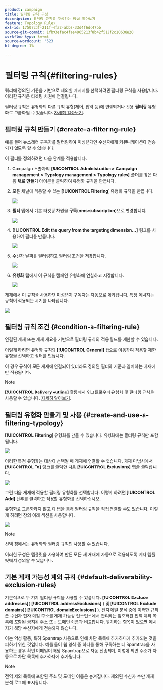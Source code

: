 ```yaml
---
product: campaign
title: 필터링 규칙 구성
description: 필터링 규칙을 구성하는 방법 알아보기
feature: Typology Rules
exl-id: 17507cdf-211f-4fa2-abb9-33d4f6dc47bb
source-git-commit: 1fb93efac4fee4965213f8b42f518f2c10638e20
workflow-type: tm+mt
source-wordcount: '523'
ht-degree: 1%

---
```


# 필터링 규칙{#filtering-rules}

쿼리에 정의된 기준을 기반으로 제외할 메시지를 선택하려면 필터링 규칙을 사용합니다. 이러한 규칙은 타겟팅 차원에 연결됩니다.

필터링 규칙은 유형화의 다른 규칙 유형(제어, 압력 등)에 연결되거나 전용 **필터링** 유형화로 그룹화될 수 있습니다. [자세히 알아보기](#create-and-use-a-filtering-typology).

## 필터링 규칙 만들기 {#create-a-filtering-rule}

예를 들어 뉴스레터 구독자를 필터링하여 미성년자인 수신자에게 커뮤니케이션이 전송되지 않도록 할 수 있습니다.

이 필터를 정의하려면 다음 단계를 적용합니다.

1. Campaign 노출자의 **[!UICONTROL Administration > Campaign management > Typology management > Typology rules]** 폴더를 찾은 다음 **새로 만들기** 아이콘을 클릭하여 유형화 규칙을 만듭니다.
1. 모든 채널에 적용할 수 있는 **[!UICONTROL Filtering]** 유형화 규칙을 만듭니다.

   ![](assets/campaign_opt_create_filter_01.png)

1. **필터** 탭에서 기본 타겟팅 차원을 **구독**(**nms:subscription**)으로 변경합니다.

   ![](assets/campaign_opt_create_filter_02.png)

1. **[!UICONTROL Edit the query from the targeting dimension...]** 링크를 사용하여 필터를 만듭니다.

   ![](assets/campaign_opt_create_filter_03.png)

1. 수신자 날짜를 필터링하고 필터링 조건을 저장합니다.

   ![](assets/campaign_opt_create_filter_03b.png)

1. **유형화** 탭에서 이 규칙을 캠페인 유형화에 연결하고 저장합니다.

   ![](assets/campaign_opt_create_filter_04.png)

게재에서 이 규칙을 사용하면 미성년자 구독자는 자동으로 제외됩니다. 특정 메시지는 규칙이 적용되는 시기를 나타냅니다.

![](assets/campaign_opt_create_filter_05.png)

## 필터링 규칙 조건 {#condition-a-filtering-rule}

연결된 게재 또는 게재 개요를 기반으로 필터링 규칙의 적용 필드를 제한할 수 있습니다.

이렇게 하려면 유형화 규칙의 **[!UICONTROL General]** 탭으로 이동하여 적용할 제한 유형을 선택하고 필터를 만듭니다.
<!--
![](assets/campaign_opt_create_filter_06.png)
-->


이 경우 규칙이 모든 게재에 연결되어 있더라도 정의된 필터의 기준과 일치하는 게재에만 적용됩니다.

>[!NOTE]
>
>**[!UICONTROL Delivery outline]** 활동에서 워크플로우에 유형화 및 필터링 규칙을 사용할 수 있습니다. [자세히 알아보기](../workflow/delivery-outline.md).

## 필터링 유형화 만들기 및 사용 {#create-and-use-a-filtering-typology}

**[!UICONTROL Filtering]** 유형화를 만들 수 있습니다. 유형화에는 필터링 규칙만 포함됩니다.

![](assets/campaign_opt_create_typo_filtering.png)

이러한 특정 유형화는 대상이 선택될 때 게재에 연결할 수 있습니다. 게재 마법사에서 **[!UICONTROL To]** 링크를 클릭한 다음 **[!UICONTROL Exclusions]** 탭을 클릭합니다.

![](assets/campaign_opt_apply_typo_filtering.png)

그런 다음 게재에 적용할 필터링 유형화를 선택합니다. 이렇게 하려면 **[!UICONTROL Add]** 단추를 클릭하고 적용할 유형화를 선택하십시오.

유형화로 그룹화하지 않고 이 탭을 통해 필터링 규칙을 직접 연결할 수도 있습니다. 이렇게 하려면 창의 아래 섹션을 사용합니다.

![](assets/campaign_opt_select_typo_filtering.png)

>[!NOTE]
>
>선택 창에서는 유형화와 필터링 규칙만 사용할 수 있습니다.
>
>이러한 구성은 템플릿을 사용하여 만든 모든 새 게재에 자동으로 적용되도록 게재 템플릿에서 정의할 수 있습니다.
>

## 기본 게재 가능성 제외 규칙 {#default-deliverability-exclusion-rules}

기본적으로 두 가지 필터링 규칙을 사용할 수 있습니다. **[!UICONTROL Exclude addresses]**( **[!UICONTROL addressExclusions]** ) 및 **[!UICONTROL Exclude domains]**( **[!UICONTROL domainExclusions]** ). 전자 메일 분석 중에 이러한 규칙은 수신자 전자 메일 주소를 게재 가능성 인스턴스에서 관리되는 암호화된 전역 제외 목록에 포함된 금지된 주소 또는 도메인 이름과 비교합니다. 일치하는 항목이 있으면 메시지가 해당 수신자에게 전송되지 않습니다.

이는 악성 활동, 특히 Spamtrap 사용으로 인해 차단 목록에 추가하다에 추가되는 것을 피하기 위한 것입니다. 예를 들어 웹 양식 중 하나를 통해 구독하는 데 Spamtrap을 사용하는 경우 확인 이메일이 해당 Spamtrap으로 자동 전송되며, 이렇게 되면 주소가 자동으로 차단 목록에 추가하다에 추가됩니다.

>[!NOTE]
>
>전역 제외 목록에 포함된 주소 및 도메인 이름은 숨겨집니다. 제외된 수신자 수만 게재 분석 로그에 표시됩니다.
